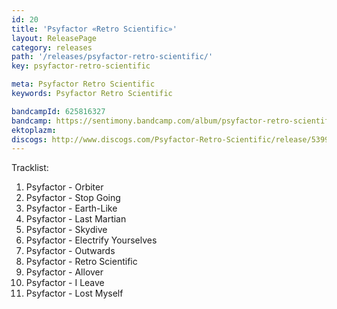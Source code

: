 ```yaml
---
id: 20
title: 'Psyfactor «Retro Scientific»'
layout: ReleasePage
category: releases
path: '/releases/psyfactor-retro-scientific/'
key: psyfactor-retro-scientific

meta: Psyfactor Retro Scientific
keywords: Psyfactor Retro Scientific

bandcampId: 625816327
bandcamp: https://sentimony.bandcamp.com/album/psyfactor-retro-scientific
ektoplazm: 
discogs: http://www.discogs.com/Psyfactor-Retro-Scientific/release/5399930
---
```


Tracklist:

01. Psyfactor - Orbiter
02. Psyfactor - Stop Going
03. Psyfactor - Earth-Like
04. Psyfactor - Last Martian
05. Psyfactor - Skydive
06. Psyfactor - Electrify Yourselves
07. Psyfactor - Outwards
08. Psyfactor - Retro Scientific
09. Psyfactor - Allover
10. Psyfactor - I Leave
11. Psyfactor - Lost Myself
